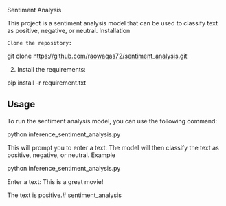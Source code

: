 Sentiment Analysis

This project is a sentiment analysis model that can be used to classify text as positive, negative, or neutral.
Installation

    Clone the repository:

git clone https://github.com/raowaqas72/sentiment_analysis.git


2. Install the requirements:

pip install -r requirement.txt


## Usage

To run the sentiment analysis model, you can use the following command:

python inference_sentiment_analysis.py

This will prompt you to enter a text. The model will then classify the text as positive, negative, or neutral.
Example

python inference_sentiment_analysis.py

Enter a text: This is a great movie!

The text is positive.# sentiment_analysis
